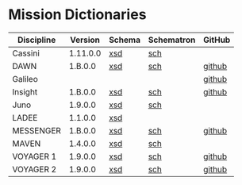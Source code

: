 # Mission Dictionaries

|Discipline|Version|Schema|Schematron|GitHub
|-|-|-|-|-|
|Cassini|1.11.0.0|[xsd](https://pds.nasa.gov/datastandards/schema/released/mission/cassini/v1/PDS4_CASSINI_1B00_1200.xsd)|[sch](https://pds.nasa.gov/datastandards/schema/released/mission/cassini/v1/PDS4_CASSINI_1B00_1200.sch)|
|DAWN|1.B.0.0|[xsd](https://pds.nasa.gov/datastandards/schema/released/mission/dawn/v1/PDS4_DAWN_1B00_1000.xsd)|[sch](https://pds.nasa.gov/datastandards/schema/released/mission/dawn/v1/PDS4_DAWN_1B00_1000.sch)|[github](https://github.com/nasa-pds-data-dictionaries/ldd-dawn)|
|Galileo||||[github](https://github.com/nasa-pds-data-dictionaries/ldd-galileo)|
|Insight|1.B.0.0|[xsd](https://pds.nasa.gov/datastandards/schema/released/mission/insight/v1/PDS4_INSIGHT_1B00_1840.xsd)|[sch](https://pds.nasa.gov/datastandards/schema/released/mission/insight/v1/PDS4_INSIGHT_1B00_1840.sch)|[github](https://github.com/nasa-pds-data-dictionaries/ldd-insight)|
|Juno|1.9.0.0|[xsd](https://pds.nasa.gov/datastandards/schema/released/mission/juno/v1/PDS4_JUNO_1900.xsd)|[sch](https://pds.nasa.gov/datastandards/schema/released/mission/juno/v1/PDS4_JUNO_1900.sch)||
|LADEE|1.1.0.0|[xsd](https://pds.nasa.gov/datastandards/schema/released/ladee/v1/ladee_1100.xsd)|||
|MESSENGER|1.B.0.0|[xsd](https://pds.nasa.gov/datastandards/schema/released/mission/mess/v1/PDS4_MESS_1B00_1020.xsd)|[sch](https://pds.nasa.gov/datastandards/schema/released/mission/mess/v1/PDS4_MESS_1B00_1020.sch)|[github](https://github.com/nasa-pds-data-dictionaries/ldd-messenger)|
|MAVEN|1.4.0.0|[xsd](https://pds.nasa.gov/datastandards/schema/released/mission/mvn/v1/PDS4_MVN_1021.xsd)|[sch](https://pds.nasa.gov/datastandards/schema/released/mission/mvn/v1/PDS4_MVN_1021.sch)|
|VOYAGER 1|1.9.0.0|[xsd](https://pds.nasa.gov/datastandards/schema/released/mission/vg1/v1/PDS4_VG1_1900_1000.xsd)|[sch](https://pds.nasa.gov/datastandards/schema/released/mission/vg1/v1/PDS4_VG1_1900_1000.sch)|[github](https://github.com/nasa-pds-data-dictionaries/ldd-voyager-1)|
|VOYAGER 2|1.9.0.0|[xsd](https://pds.nasa.gov/datastandards/schema/released/mission/vg2/v1/PDS4_VG2_1900_1000.xsd)|[sch](https://pds.nasa.gov/datastandards/schema/released/mission/vg2/v1/PDS4_VG2_1900_1000.sch)|[github](https://github.com/nasa-pds-data-dictionaries/ldd-voyager-2)|
